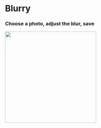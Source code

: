 # Blurry

### Choose a photo, adjust the blur, save

<img src="https://user-images.githubusercontent.com/85808397/167442761-a5b037b4-65ec-4a75-8d48-55958a225807.gif" width="300"/>